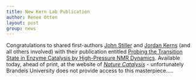 ```yaml
---
title: New Kern Lab Publication
author: Renee Otten
layout: post
group: news
---
```


Congratulations to shared first-authors <a href="/member/#John+Stiller">John Stiller</a> and <a href="/alumni/#Jordan+Kerns">Jordan Kerns</a> (and all others involved) with their publication entitled <a href="/publications/#20190624">Probing the Transition State in Enzyme Catalysis by High-Pressure NMR Dynamics</a>. Available today, ahead of print, at the website of <a href="https://doi.org/10.1038/s41929-019-0307-6">*Nature Catalysis*</a> - unfortunately Brandeis University does not provide access to this masterpiece.....
